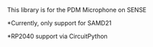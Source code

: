 This library is for the PDM Microphone on SENSE

*Currently, only support for SAMD21 

*RP2040 support via CircuitPython 
